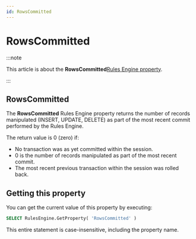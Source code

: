 ```yaml
---
id: RowsCommitted
---
```


# RowsCommitted




:::note

This article is about the **RowsCommitted**[Rules Engine property](/Modeller_and_Rules_Engine/Rules_Engine_properties).

:::

## **RowsCommitted**

The **RowsCommitted** Rules Engine property returns the number of records manipulated (INSERT, UPDATE, DELETE) as part of the most recent commit performed by the Rules Engine.

The return value is 0 (zero) if:

- No transaction was as yet committed within the session.
- 0 is the number of records manipulated as part of the most recent commit.
- The most recent previous transaction within the session was rolled back.

## Getting this property

You can get the current value of this property by executing:

```sql
SELECT RulesEngine.GetProperty( 'RowsCommitted' )
```

This entire statement is case-insensitive, including the property name.